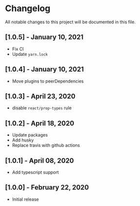 # Changelog

All notable changes to this project will be documented in this file.

## [1.0.5] - January 10, 2021

- Fix CI
- Update `yarn.lock`

## [1.0.4] - January 10, 2021

- Move plugins to peerDependencies

## [1.0.3] - April 23, 2020

- disable `react/prop-types` rule

## [1.0.2] - April 18, 2020

- Update packages
- Add husky
- Replace travis with github actions

## [1.0.1] - April 08, 2020

- Add typescript support

## [1.0.0] - February 22, 2020

- Initial release
